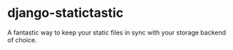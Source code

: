 django-statictastic
===================

A fantastic way to keep your static files in sync with your storage backend of
choice.


